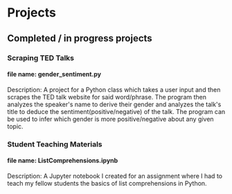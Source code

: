 # Projects
## Completed / in progress projects

### Scraping TED Talks
#### file name: gender_sentiment.py

Description:
A project for a Python class which takes a user input and then scrapes the TED talk website for said word/phrase. The program then analyzes the speaker's name to derive their gender and analyzes the talk's title to deduce the sentiment(positive/negative) of the talk. The program can be used to infer which gender is more positive/negative about any given topic.

### Student Teaching Materials
#### file name: ListComprehensions.ipynb

Description:
A Jupyter notebook I created for an assignment where I had to teach my fellow students the basics of list comprehensions in Python.
